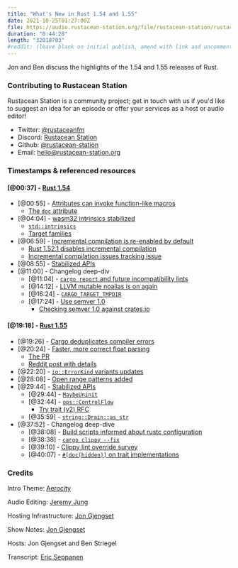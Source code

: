 ```yaml
---
title: "What's New in Rust 1.54 and 1.55"
date: 2021-10-25T01:27:00Z
file: https://audio.rustacean-station.org/file/rustacean-station/rustacean-station-e039-rust-1.54-1.55.mp3
duration: "0:44:28"
length: "32018703"
#reddit: (leave blank on initial publish, amend with link and uncomment this line after Reddit thread has been posted)
---
```


Jon and Ben discuss the highlights of the 1.54 and 1.55 releases of Rust.

<!--
The episode introduction goes here.
The first paragraph should ideally be short, and is used in various
places as a "short description" for the episode. Any subsequent
paragraphs show up as "expanded description".
-->

### Contributing to Rustacean Station

<!-- You can probably leave this as-is -->

Rustacean Station is a community project; get in touch with us if you'd like to suggest an idea for an episode or offer your services as a host or audio editor!

 - Twitter: [@rustaceanfm](https://twitter.com/rustaceanfm)
 - Discord: [Rustacean Station](https://discord.gg/cHc3Gyc)
 - Github: [@rustacean-station](https://github.com/rustacean-station/)
 - Email: [hello@rustacean-station.org](mailto:hello@rustacean-station.org)

### Timestamps & referenced resources

#### [@00:37] - [Rust 1.54](https://blog.rust-lang.org/2021/07/29/Rust-1.54.0.html)

 - [@00:55] - [Attributes can invoke function-like macros](https://blog.rust-lang.org/2021/07/29/Rust-1.54.0.html#attributes-can-invoke-function-like-macros)
     - [The `doc` attribute](https://doc.rust-lang.org/rustdoc/the-doc-attribute.html)
 - [@04:04] - [wasm32 intrinsics stabilized](https://blog.rust-lang.org/2021/07/29/Rust-1.54.0.html#wasm32-intrinsics-stabilized)
     - [`std::intrinsics`](https://doc.rust-lang.org/std/intrinsics/index.html)
     - [Target families](https://doc.rust-lang.org/reference/conditional-compilation.html#target_family)
 - [@06:59] - [Incremental compilation is re-enabled by default](https://blog.rust-lang.org/2021/07/29/Rust-1.54.0.html#incremental-compilation-is-re-enabled-by-default)
     - [Rust 1.52.1 disables incremental compilation](https://blog.rust-lang.org/2021/05/10/Rust-1.52.1.html)
     - [Incremental compilation issues tracking issue](https://github.com/rust-lang/rust/issues/84970)
 - [@08:55] - [Stabilized APIs](https://blog.rust-lang.org/2021/07/29/Rust-1.54.0.html#stabilized-apis)
 - [@11:00] - Changelog deep-div
     - [@11:04] - [`cargo report` and future incompatibility lints](https://github.com/rust-lang/cargo/pull/9438)
     - [@14:12] - [LLVM mutable noalias is on again](https://github.com/rust-lang/rust/pull/82834)
     - [@16:24] - [`CARGO_TARGET_TMPDIR`](https://github.com/rust-lang/cargo/pull/9375)
     - [@17:24] - [Use semver 1.0](https://github.com/rust-lang/cargo/pull/9508)
         - [Checking semver 1.0 against crates.io](https://github.com/dtolnay/semver/issues/237)

#### [@19:18] - [Rust 1.55](https://blog.rust-lang.org/2021/09/09/Rust-1.55.0.html)

 - [@19:26] - [Cargo deduplicates compiler errors](https://blog.rust-lang.org/2021/09/09/Rust-1.55.0.html#cargo-deduplicates-compiler-errors)
 - [@20:24] - [Faster, more correct float parsing](https://blog.rust-lang.org/2021/09/09/Rust-1.55.0.html#faster-more-correct-float-parsing)
     - [The PR](https://github.com/rust-lang/rust/pull/86761)
     - [Reddit post with details](https://www.reddit.com/r/rust/comments/omelz4/making_rust_float_parsing_fast_libcore_edition/)
 - [@22:20] - [`io::ErrorKind` variants updates](https://blog.rust-lang.org/2021/09/09/Rust-1.55.0.html#stdioerrorkind-variants-updated)
 - [@28:08] - [Open range patterns added](https://blog.rust-lang.org/2021/09/09/Rust-1.55.0.html#open-range-patterns-added)
 - [@29:44] - [Stabilized APIs](https://blog.rust-lang.org/2021/09/09/Rust-1.55.0.html#stabilized-apis)
     - [@29:44] - [`MaybeUninit`](https://doc.rust-lang.org/stable/std/mem/union.MaybeUninit.html)
     - [@32:44] - [`ops::ControlFlow`](https://doc.rust-lang.org/stable/std/ops/enum.ControlFlow.html)
         - [Try trait (v2) RFC](https://rust-lang.github.io/rfcs/3058-try-trait-v2.html)
     - [@35:59] - [`string::Drain::as_str`](https://doc.rust-lang.org/stable/std/string/struct.Drain.html#method.as_str)
 - [@37:52] - Changelog deep-dive
     - [@38:08] - [Build scripts informed about rustc configuration](https://doc.rust-lang.org/nightly/cargo/reference/environment-variables.html#environment-variables-cargo-sets-for-build-scripts)
     - [@38:38] - [`cargo clippy --fix`](https://github.com/rust-lang/rust-clippy/pull/7405)
     - [@39:10] - [Clippy lint override survey](https://github.com/rust-lang/rust-clippy/issues/7666)
     - [@40:07] - [`#[doc(hidden)]` on trait implementations](https://github.com/rust-lang/rust/pull/86513)

### Credits

Intro Theme: [Aerocity](https://twitter.com/AerocityMusic)

Audio Editing: [Jeremy Jung](https://www.softwaresessions.com)

Hosting Infrastructure: [Jon Gjengset](https://twitter.com/jonhoo/)

Show Notes: [Jon Gjengset](https://twitter.com/jonhoo/)

Hosts: Jon Gjengset and Ben Striegel

Transcript: [Eric Seppanen](https://github.com/ericseppanen)
